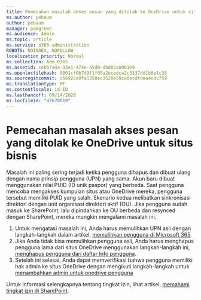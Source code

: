 ```yaml
---
title: Pemecahan masalah akses pesan yang ditolak ke OneDrive untuk situs bisnis
ms.author: pebaum
author: pebaum
manager: pamgreen
ms.audience: Admin
ms.topic: article
ms.service: o365-administration
ROBOTS: NOINDEX, NOFOLLOW
localization_priority: Normal
ms.collection: Adm_O365
ms.assetid: cebb7a4a-33e1-474e-a5d0-dbd02a80b1e9
ms.openlocfilehash: 9001cf0b7d9f1f05a2ecedca2c3137dd1b8a1c38
ms.sourcegitcommit: c6692ce0fa1358ec3529e59ca0ecdfdea4cdc759
ms.translationtype: MT
ms.contentlocale: id-ID
ms.lasthandoff: 09/14/2020
ms.locfileid: "47670619"
---
```

# <a name="troubleshooting-access-denied-messages-to-onedrive-for-business-sites"></a>Pemecahan masalah akses pesan yang ditolak ke OneDrive untuk situs bisnis

Masalah ini paling sering terjadi ketika pengguna dihapus dan dibuat ulang dengan nama prinsip pengguna (UPN) yang sama. Akun baru dibuat menggunakan nilai PUID (ID unik paspor) yang berbeda. Saat pengguna mencoba mengakses kumpulan situs atau OneDrive mereka, pengguna tersebut memiliki PUID yang salah. Skenario kedua melibatkan sinkronisasi direktori dengan unit organisasi direktori aktif (OU). Jika pengguna sudah masuk ke SharePoint, lalu dipindahkan ke OU berbeda dan resynced dengan SharePoint, mereka mungkin mengalami masalah ini.

1. Untuk mengatasi masalah ini, Anda harus memulihkan UPN asli dengan langkah-langkah dalam artikel, [memulihkan pengguna di Microsoft 365](https://docs.microsoft.com/microsoft-365/admin/add-users/restore-user).
2. Jika Anda tidak bisa memulihkan pengguna asli, Anda harus menghapus pengguna lama dari situs OneDrive menggunakan langkah-langkah ini, [menghapus pengguna dari daftar Info pengguna](). 
3. Setelah ini selesai, Anda dapat memverifikasi bahwa pengguna memiliki hak admin ke situs OneDrive dengan mengikuti langkah-langkah untuk [menambahkan admin untuk onedrive pengguna](https://docs.microsoft.com/sharepoint/manage-user-profiles)

Untuk informasi selengkapnya tentang tingkat izin, lihat artikel, [memahami tingkat izin di SharePoint](https://docs.microsoft.com/sharepoint/understanding-permission-levels).
